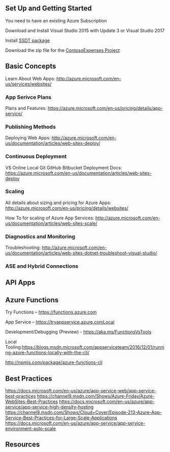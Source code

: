 ## Set Up and Getting Started
You need to have an existing Azure Subscription

Download and Install Visual Studio 2015 with Update 3 or Visual Studio 2017

Install [SSDT package](https://msdn.microsoft.com/en-us/mt186501.aspx)

Download the zip file for the [ContosoExpenses Project](https://1drv.ms/u/s!An-8SCAjWpl43TjhK-D-3m5Nvmsn)

## Basic Concepts
Learn About Web Apps: http://azure.microsoft.com/en-us/services/websites/

### App Serivce Plans
Plans and Features: https://azure.microsoft.com/en-us/pricing/details/app-service/ 

### Publishing Methods
Deploying Web Apps: http://azure.microsoft.com/en-us/documentation/articles/web-sites-deploy/ 

### Continuous Deployment
VS Online
Local Git
GitHub
Bitbucket
Deployment Docs: https://azure.microsoft.com/en-us/documentation/articles/web-sites-deploy

### Scaling
All details about sizing and pricing for Azure Apps:
http://azure.microsoft.com/en-us/pricing/details/websites/

How To for scaling of Azure App Services: http://azure.microsoft.com/en-us/documentation/articles/web-sites-scale/

### Diagnostics and Monitoring
Troubleshooting: http://azure.microsoft.com/en-us/documentation/articles/web-sites-dotnet-troubleshoot-visual-studio/

### ASE and Hybrid Connections

## API Apps

## Azure Functions
Try Functions – https://functions.azure.com

App Service – https://tryappservice.azure.comLocal 

Development/Debugging (Preview) - https://aka.ms/FunctionsVsTools

Local Tooling:https://blogs.msdn.microsoft.com/appserviceteam/2016/12/01/running-azure-functions-locally-with-the-cli/ 

http://npmjs.com/package/azure-functions-cli 

## Best Practices
https://docs.microsoft.com/en-us/azure/app-service-web/app-service-best-practices
https://channel9.msdn.com/Shows/Azure-Friday/Azure-WebSites-Best-Practices
https://docs.microsoft.com/en-us/azure/app-service/app-service-high-density-hosting
https://channel9.msdn.com/Shows/Cloud+Cover/Episode-213-Azure-App-Service-Best-Practices-for-Large-Scale-Applications
https://docs.microsoft.com/en-us/azure/app-service/app-service-environment-auto-scale

## Resources
